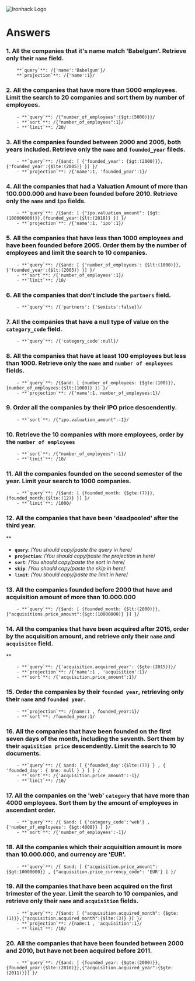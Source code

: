 ![Ironhack Logo](https://i.imgur.com/1QgrNNw.png)

# Answers

### 1. All the companies that it's name match 'Babelgum'. Retrieve only their `name` field.

<!-- Your Code Goes Here -->
        **`query`**: /{'name':'Babelgum'}/
        **`projection`**: /{'name':1}/

### 2. All the companies that have more than 5000 employees. Limit the search to 20 companies and sort them by **number of employees**.

<!-- Your Code Goes Here -->
        - **`query`**: /{"number_of_employees":{$gt:(5000)}}/
        - **`sort`**: /{"number_of_employees":1}/
        - **`limit`**: /20/

### 3. All the companies founded between 2000 and 2005, both years included. Retrieve only the `name` and `founded_year` fileds.

<!-- Your Code Goes Here -->
        - **`query`**: /{$and: [ {'founded_year': {$gt:(2000)}},{'founded_year':{$lte:(2005)} }] }/
        - **`projection`**: /{'name':1, 'founded_year':1}/

### 4. All the companies that had a Valuation Amount of more than 100.000.000 and have been founded before 2010. Retrieve only the `name` and `ipo` fields.

<!-- Your Code Goes Here -->
        - **`query`**: /{$and: [ {"ipo.valuation_amount": {$gt:(100000000)}},{founded_year:{$lt:(2010)} }] }/
        - **`projection`**: /{'name':1, 'ipo':1}/

### 5. All the companies that have less than 1000 employees and have been founded before 2005. Order them by the number of employees and limit the search to 10 companies.

<!-- Your Code Goes Here -->
        - **`query`**: /{$and: [ {'number_of_employees': {$lt:(1000)}},{'founded_year':{$lt:(2005)} }] }/
        - **`sort`**: /{'number_of_employees':1}/
        - **`limit`**: /10/

### 6. All the companies that don't include the `partners` field.

<!-- Your Code Goes Here -->
        - **`query`**: /{'partners': {'$exists':false}}/

### 7. All the companies that have a null type of value on the `category_code` field.

<!-- Your Code Goes Here -->
        - **`query`**: /{'category_code':null}/

### 8. All the companies that have at least 100 employees but less than 1000. Retrieve only the `name` and `number of employees` fields.

<!-- Your Code Goes Here -->
        - **`query`**: /{$and: [ {number_of_employees: {$gte:(100)}},{number_of_employees:{$lt:(1000)} }] }/
        - **`projection`**: /{'name':1, number_of_employees:1}/

### 9. Order all the companies by their IPO price descendently.

<!-- Your Code Goes Here -->
        - **`sort`**: /{"ipo.valuation_amount":-1}/


### 10. Retrieve the 10 companies with more employees, order by the `number of employees`

<!-- Your Code Goes Here -->
        - **`sort`**: /{"number_of_employees":-1}/
        - **`limit`**: /10/

### 11. All the companies founded on the second semester of the year. Limit your search to 1000 companies.

<!-- Your Code Goes Here -->
        - **`query`**: /{$and: [ {founded_month: {$gte:(7)}},{founded_month:{$lte:(12)} }] }/
        - **`limit`**: /1000/

### 12. All the companies that have been 'deadpooled' after the third year.

<!-- Your Code Goes Here -->**
- **`query`**: /*You should copy/paste the query in here*/
- **`projection`**: /*You should copy/paste the projection in here*/
- **`sort`**: /*You should copy/paste the sort in here*/
- **`skip`**: /*You should copy/paste the skip in here*/
- **`limit`**: /*You should copy/paste the limit in here*/

### 13. All the companies founded before 2000 that have and acquisition amount of more than 10.000.000

<!-- Your Code Goes Here -->
        - **`query`**: /{$and: [ {founded_month: {$lt:(2000)}},{"acquisitions.price_amount":{$gt:(10000000)} }] }/

### 14. All the companies that have been acquired after 2015, order by the acquisition amount, and retrieve only their `name` and `acquisiton` field.

<!-- Your Code Goes Here -->  **
        - **`query`**: /{'acquisition.acquired_year': {$gte:(2015)}}/
        - **`projection`**: /{'name':1 , 'acquisition':1}/
        - **`sort`**: /{'acquisition.price_amount':1}/

### 15. Order the companies by their `founded year`, retrieving only their `name` and `founded year`.

<!-- Your Code Goes Here -->

        - **`projection`**: /{name:1 , founded_year:1}/
        - **`sort`**: /founded_year:1/

### 16. All the companies that have been founded on the first seven days of the month, including the seventh. Sort them by their `aquisition price` descendently. Limit the search to 10 documents.

<!-- Your Code Goes Here -->
        - **`query`**: /{ $and: [ {'founded_day':{$lte:(7)} } , { 'founded_day': { $ne: null } } ] } /
        - **`sort`**: /{'acquisition.price_amount':-1}/
        - **`limit`**: /10/

### 17. All the companies on the 'web' `category` that have more than 4000 employees. Sort them by the amount of employees in ascendant order.

<!-- Your Code Goes Here -->
        - **`query`**: /{ $and: [ {'category_code':'web'} , {'number_of_employees': {$gt:4000}} ] }/
        - **`sort`**: /{'number_of_employees':-1}/

### 18. All the companies which their acquisition amount is more than 10.000.000, and currency are 'EUR'.

<!-- Your Code Goes Here -->
        - **`query`**: /{ $and: [ {"acquisition.price_amount":{$gt:10000000}} , {"acquisition.price_currency_code": 'EUR'} ] }/

### 19. All the companies that have been acquired on the first trimester of the year. Limit the search to 10 companies, and retrieve only their `name` and `acquisition` fields.

<!-- Your Code Goes Here -->
        - **`query`**: /{$and: [ {"acquisition.acquired_month": {$gte:(1)}},{"acquisition.acquired_month":{$lte:(3)} }] }/
        - **`projection`**: /{name:1 , 'acquisition':1}/
        - **`limit`**: /10/

### 20. All the companies that have been founded between 2000 and 2010, but have not been acquired before 2011.

<!-- Your Code Goes Here -->
        - **`query`**: /{$and: [ {founded_year: {$gte:(2000)}},{founded_year:{$lte:(2010)}},{"acquisition.acquired_year":{$gte:(2011)}}] }/
